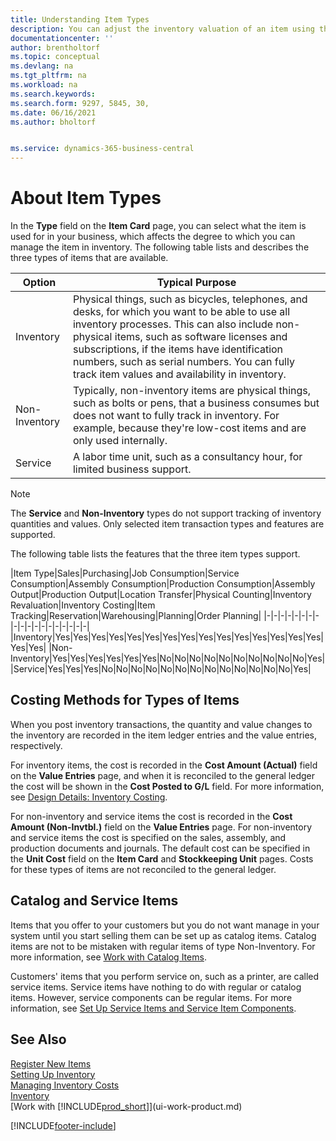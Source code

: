 ```yaml
---
title: Understanding Item Types
description: You can adjust the inventory valuation of an item using the FIFO or Average costing methods when item costs change for reasons other than transactions.
documentationcenter: ''
author: brentholtorf
ms.topic: conceptual
ms.devlang: na
ms.tgt_pltfrm: na
ms.workload: na
ms.search.keywords:
ms.search.form: 9297, 5845, 30, 
ms.date: 06/16/2021
ms.author: bholtorf


ms.service: dynamics-365-business-central
---
```

# About Item Types
In the **Type** field on the **Item Card** page, you can select what the item is used for in your business, which affects the degree to which you can manage the item in inventory. The following table lists and describes the three types of items that are available.

|Option|Typical Purpose|
|------|-----------|
|Inventory|Physical things, such as bicycles, telephones, and desks, for which you want to be able to use all inventory processes. This can also include non-physical items, such as software licenses and subscriptions, if the items have identification numbers, such as serial numbers. You can fully track item values and availability in inventory.|
|Non-Inventory|Typically, non-inventory items are physical things, such as bolts or pens, that a business consumes but does not want to fully track in inventory. For example, because they're low-cost items and are only used internally.|
|Service|A labor time unit, such as a consultancy hour, for limited business support.|

> [!NOTE]
> The **Service** and **Non-Inventory** types do not support tracking of inventory quantities and values. Only selected item transaction types and features are supported.

The following table lists the features that the three item types support.

|Item Type|Sales|Purchasing|Job Consumption|Service Consumption|Assembly Consumption|Production Consumption|Assembly Output|Production Output|Location Transfer|Physical Counting|Inventory Revaluation|Inventory Costing|Item Tracking|Reservation|Warehousing|Planning|Order Planning|
|-|-|-|-|-|-|-|-|-|-|-|-|-|-|-|-|-|-|-|
|Inventory|Yes|Yes|Yes|Yes|Yes|Yes|Yes|Yes|Yes|Yes|Yes|Yes|Yes|Yes|Yes|Yes|Yes|
|Non-Inventory|Yes|Yes|Yes|Yes|Yes|Yes|No|No|No|No|No|No|No|No|No|No|Yes|
|Service|Yes|Yes|Yes|No|No|No|No|No|No|No|No|No|No|No|No|No|Yes|

## Costing Methods for Types of Items
When you post inventory transactions, the quantity and value changes to the inventory are recorded in the item ledger entries and the value entries, respectively. 

For inventory items, the cost is recorded in the **Cost Amount (Actual)** field on the **Value Entries** page, and when it is reconciled to the general ledger the cost will be shown in the **Cost Posted to G/L** field. For more information, see [Design Details: Inventory Costing](design-details-inventory-costing.md).

For non-inventory and service items the cost is recorded in the **Cost Amount (Non-Invtbl.)** field on the **Value Entries** page. For non-inventory and service items the cost is specified on the sales, assembly, and production documents and journals. The default cost can be specified in the **Unit Cost** field on the **Item Card** and **Stockkeeping Unit** pages. Costs for these types of items are not reconciled to the general ledger. 

## Catalog and Service Items
Items that you offer to your customers but you do not want manage in your system until you start selling them can be set up as catalog items. Catalog items are not to be mistaken with regular items of type Non-Inventory. For more information, see [Work with Catalog Items](inventory-how-work-nonstock-items.md).

Customers' items that you perform service on, such as a printer, are called service items. Service items have nothing to do with regular or catalog items. However, service components can be regular items. For more information, see [Set Up Service Items and Service Item Components](service-how-setup-service-items.md).

## See Also
[Register New Items](inventory-how-register-new-items.md)  
[Setting Up Inventory](inventory-setup-inventory.md)  
[Managing Inventory Costs](finance-manage-inventory-costs.md)  
[Inventory](inventory-manage-inventory.md)  
[Work with [!INCLUDE[prod_short](includes/prod_short.md)]](ui-work-product.md)


[!INCLUDE[footer-include](includes/footer-banner.md)]
